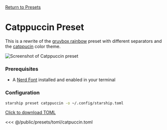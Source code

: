 [Return to Presets](./#catppuccin)

# Catppuccin Preset

This is a rewrite of the [gruvbox rainbow](./gruvbox-rainbow.md) preset with different separators and the [catppucin](https://github.com/catppuccin/catppuccin) color theme.

![Screenshot of Catppuccin preset](/presets/img/catppuccin.png)

### Prerequisites

- A [Nerd Font](https://www.nerdfonts.com/) installed and enabled in your terminal

### Configuration

```sh
starship preset catppuccin -o ~/.config/starship.toml
```

[Click to download TOML](/presets/toml/catppuccin.toml)

<<< @/public/presets/toml/catpuccin.toml
